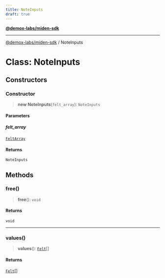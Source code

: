 ```yaml
---
title: NoteInputs
draft: true
---
```


[**@demox-labs/miden-sdk**](../index)

***

[@demox-labs/miden-sdk](../index) / NoteInputs

# Class: NoteInputs

## Constructors

### Constructor

> **new NoteInputs**(`felt_array`): `NoteInputs`

#### Parameters

##### felt\_array

[`FeltArray`](FeltArray)

#### Returns

`NoteInputs`

## Methods

### free()

> **free**(): `void`

#### Returns

`void`

***

### values()

> **values**(): [`Felt`](Felt)[]

#### Returns

[`Felt`](Felt)[]
